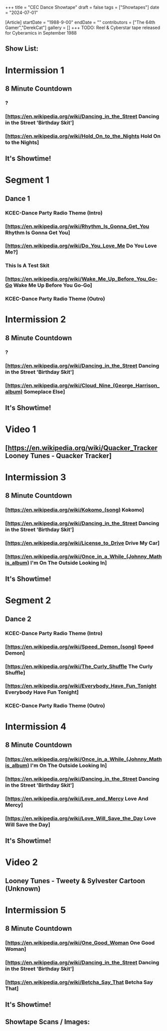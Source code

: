 +++
title = "CEC Dance Showtape"
draft = false
tags = ["Showtapes"]
date = "2024-07-01"

[Article]
startDate = "1988-9-00"
endDate = ""
contributors = ["The 64th Gamer","DerekCat"]
gallery = []
+++
TODO: Reel & Cyberstar tape released for Cyberamics in September 1988

<h2> Show List: </h2>

# <b>Intermission 1</b>
## 8 Minute Countdown
### ?
### [https://en.wikipedia.org/wiki/Dancing_in_the_Street Dancing in the Street 'Birthday Skit']
### [https://en.wikipedia.org/wiki/Hold_On_to_the_Nights Hold On to the Nights]
## It's Showtime!
# <b>Segment 1</b>
## Dance 1
### KCEC-Dance Party Radio Theme (Intro)
### [https://en.wikipedia.org/wiki/Rhythm_Is_Gonna_Get_You Rhythm Is Gonna Get You]
### [https://en.wikipedia.org/wiki/Do_You_Love_Me Do You Love Me?]
### This Is A Test Skit
### [https://en.wikipedia.org/wiki/Wake_Me_Up_Before_You_Go-Go Wake Me Up Before You Go-Go]
### KCEC-Dance Party Radio Theme (Outro)
# <b>Intermission 2</b>
## 8 Minute Countdown
### ?
### [https://en.wikipedia.org/wiki/Dancing_in_the_Street Dancing in the Street 'Birthday Skit']
### [https://en.wikipedia.org/wiki/Cloud_Nine_(George_Harrison_album) Someplace Else]
## It's Showtime!
# <b>Video 1</b>
## [https://en.wikipedia.org/wiki/Quacker_Tracker Looney Tunes - Quacker Tracker]
# <b>Intermission 3</b>
## 8 Minute Countdown
### [https://en.wikipedia.org/wiki/Kokomo_(song) Kokomo]
### [https://en.wikipedia.org/wiki/Dancing_in_the_Street Dancing in the Street 'Birthday Skit']
### [https://en.wikipedia.org/wiki/License_to_Drive Drive My Car]
### [https://en.wikipedia.org/wiki/Once_in_a_While_(Johnny_Mathis_album) I'm On The Outside Looking In]
## It's Showtime!
# <b>Segment 2</b>
## Dance 2
### KCEC-Dance Party Radio Theme (Intro)
### [https://en.wikipedia.org/wiki/Speed_Demon_(song) Speed Demon]
### [https://en.wikipedia.org/wiki/The_Curly_Shuffle The Curly Shuffle]
### [https://en.wikipedia.org/wiki/Everybody_Have_Fun_Tonight Everybody Have Fun Tonight]
### KCEC-Dance Party Radio Theme (Outro)
# <b>Intermission 4</b>
## 8 Minute Countdown
### [https://en.wikipedia.org/wiki/Once_in_a_While_(Johnny_Mathis_album) I'm On The Outside Looking In]
### [https://en.wikipedia.org/wiki/Dancing_in_the_Street Dancing in the Street 'Birthday Skit']
### [https://en.wikipedia.org/wiki/Love_and_Mercy Love And Mercy]
### [https://en.wikipedia.org/wiki/Love_Will_Save_the_Day Love Will Save the Day] 
## It's Showtime!
# <b>Video 2</b>
## Looney Tunes - Tweety & Sylvester Cartoon (Unknown)
# <b>Intermission 5</b>
## 8 Minute Countdown
### [https://en.wikipedia.org/wiki/One_Good_Woman One Good Woman] 
### [https://en.wikipedia.org/wiki/Dancing_in_the_Street Dancing in the Street 'Birthday Skit']
### [https://en.wikipedia.org/wiki/Betcha_Say_That Betcha Say That]
## It's Showtime!

<h2>Showtape Scans / Images:</h2>
